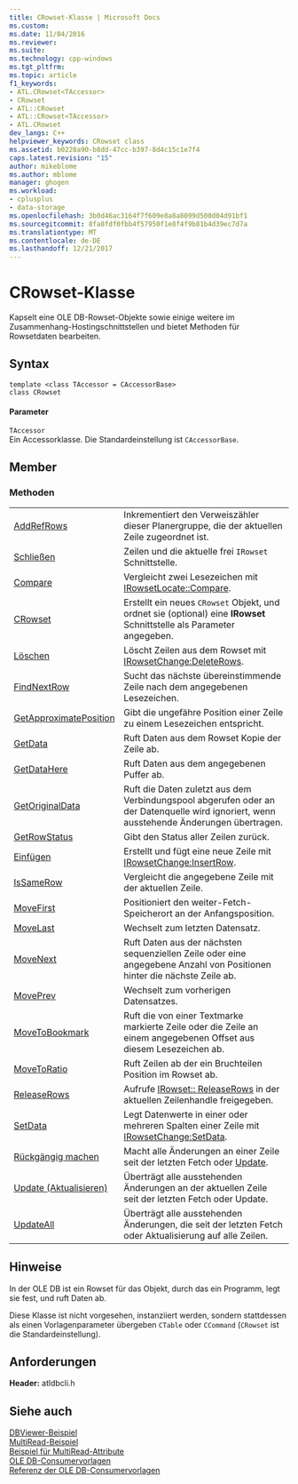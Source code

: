 ```yaml
---
title: CRowset-Klasse | Microsoft Docs
ms.custom: 
ms.date: 11/04/2016
ms.reviewer: 
ms.suite: 
ms.technology: cpp-windows
ms.tgt_pltfrm: 
ms.topic: article
f1_keywords:
- ATL.CRowset<TAccessor>
- CRowset
- ATL::CRowset
- ATL::CRowset<TAccessor>
- ATL.CRowset
dev_langs: C++
helpviewer_keywords: CRowset class
ms.assetid: b0228a90-b8dd-47cc-b397-8d4c15c1e7f4
caps.latest.revision: "15"
author: mikeblome
ms.author: mblome
manager: ghogen
ms.workload:
- cplusplus
- data-storage
ms.openlocfilehash: 3b0d46ac3164f7f609e8a8a8099d500d04d91bf1
ms.sourcegitcommit: 8fa8fdf0fbb4f57950f1e8f4f9b81b4d39ec7d7a
ms.translationtype: MT
ms.contentlocale: de-DE
ms.lasthandoff: 12/21/2017
---
```

# <a name="crowset-class"></a>CRowset-Klasse
Kapselt eine OLE DB-Rowset-Objekte sowie einige weitere im Zusammenhang-Hostingschnittstellen und bietet Methoden für Rowsetdaten bearbeiten.  
  
## <a name="syntax"></a>Syntax  
  
```  
template <class TAccessor = CAccessorBase>  
class CRowset  
```  
  
#### <a name="parameters"></a>Parameter  
 `TAccessor`  
 Ein Accessorklasse. Die Standardeinstellung ist `CAccessorBase`.  
  
## <a name="members"></a>Member  
  
### <a name="methods"></a>Methoden  
  
|||  
|-|-|  
|[AddRefRows](../../data/oledb/crowset-addrefrows.md)|Inkrementiert den Verweiszähler dieser Planergruppe, die der aktuellen Zeile zugeordnet ist.|  
|[Schließen](../../data/oledb/crowset-close.md)|Zeilen und die aktuelle frei `IRowset` Schnittstelle.|  
|[Compare](../../data/oledb/crowset-compare.md)|Vergleicht zwei Lesezeichen mit [IRowsetLocate::Compare](https://msdn.microsoft.com/en-us/library/ms709539.aspx).|  
|[CRowset](../../data/oledb/crowset-crowset.md)|Erstellt ein neues `CRowset` Objekt, und ordnet sie (optional) eine **IRowset** Schnittstelle als Parameter angegeben.|  
|[Löschen](../../data/oledb/crowset-delete.md)|Löscht Zeilen aus dem Rowset mit [IRowsetChange:DeleteRows](https://msdn.microsoft.com/en-us/library/ms724362.aspx).|  
|[FindNextRow](../../data/oledb/crowset-findnextrow.md)|Sucht das nächste übereinstimmende Zeile nach dem angegebenen Lesezeichen.|  
|[GetApproximatePosition](../../data/oledb/crowset-getapproximateposition.md)|Gibt die ungefähre Position einer Zeile zu einem Lesezeichen entspricht.|  
|[GetData](../../data/oledb/crowset-getdata.md)|Ruft Daten aus dem Rowset Kopie der Zeile ab.|  
|[GetDataHere](../../data/oledb/crowset-getdatahere.md)|Ruft Daten aus dem angegebenen Puffer ab.|  
|[GetOriginalData](../../data/oledb/crowset-getoriginaldata.md)|Ruft die Daten zuletzt aus dem Verbindungspool abgerufen oder an der Datenquelle wird ignoriert, wenn ausstehende Änderungen übertragen.|  
|[GetRowStatus](../../data/oledb/crowset-getrowstatus.md)|Gibt den Status aller Zeilen zurück.|  
|[Einfügen](../../data/oledb/crowset-insert.md)|Erstellt und fügt eine neue Zeile mit [IRowsetChange:InsertRow](https://msdn.microsoft.com/en-us/library/ms716921.aspx).|  
|[IsSameRow](../../data/oledb/crowset-issamerow.md)|Vergleicht die angegebene Zeile mit der aktuellen Zeile.|  
|[MoveFirst](../../data/oledb/crowset-movefirst.md)|Positioniert den weiter-Fetch-Speicherort an der Anfangsposition.|  
|[MoveLast](../../data/oledb/crowset-movelast.md)|Wechselt zum letzten Datensatz.|  
|[MoveNext](../../data/oledb/crowset-movenext.md)|Ruft Daten aus der nächsten sequenziellen Zeile oder eine angegebene Anzahl von Positionen hinter die nächste Zeile ab.|  
|[MovePrev](../../data/oledb/crowset-moveprev.md)|Wechselt zum vorherigen Datensatzes.|  
|[MoveToBookmark](../../data/oledb/crowset-movetobookmark.md)|Ruft die von einer Textmarke markierte Zeile oder die Zeile an einem angegebenen Offset aus diesem Lesezeichen ab.|  
|[MoveToRatio](../../data/oledb/crowset-movetoratio.md)|Ruft Zeilen ab der ein Bruchteilen Position im Rowset ab.|  
|[ReleaseRows](../../data/oledb/crowset-releaserows.md)|Aufrufe [IRowset:: ReleaseRows](https://msdn.microsoft.com/en-us/library/ms719771.aspx) in der aktuellen Zeilenhandle freigegeben.|  
|[SetData](../../data/oledb/crowset-setdata.md)|Legt Datenwerte in einer oder mehreren Spalten einer Zeile mit [IRowsetChange:SetData](https://msdn.microsoft.com/en-us/library/ms721232.aspx).|  
|[Rückgängig machen](../../data/oledb/crowset-undo.md)|Macht alle Änderungen an einer Zeile seit der letzten Fetch oder [Update](../../data/oledb/crowset-update.md).|  
|[Update (Aktualisieren)](../../data/oledb/crowset-update.md)|Überträgt alle ausstehenden Änderungen an der aktuellen Zeile seit der letzten Fetch oder Update.|  
|[UpdateAll](../../data/oledb/crowset-updateall.md)|Überträgt alle ausstehenden Änderungen, die seit der letzten Fetch oder Aktualisierung auf alle Zeilen.|  
  
## <a name="remarks"></a>Hinweise  
 In der OLE DB ist ein Rowset für das Objekt, durch das ein Programm, legt sie fest, und ruft Daten ab.  
  
 Diese Klasse ist nicht vorgesehen, instanziiert werden, sondern stattdessen als einen Vorlagenparameter übergeben `CTable` oder `CCommand` (`CRowset` ist die Standardeinstellung).  
  
## <a name="requirements"></a>Anforderungen  
 **Header:** atldbcli.h  
  
## <a name="see-also"></a>Siehe auch  
 [DBViewer-Beispiel](../../visual-cpp-samples.md)   
 [MultiRead-Beispiel](../../visual-cpp-samples.md)   
 [Beispiel für MultiRead-Attribute](../../visual-cpp-samples.md)   
 [OLE DB-Consumervorlagen](../../data/oledb/ole-db-consumer-templates-cpp.md)   
 [Referenz der OLE DB-Consumervorlagen](../../data/oledb/ole-db-consumer-templates-reference.md)